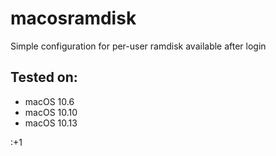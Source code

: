 # macosramdisk
Simple configuration for per-user ramdisk available after login

## Tested on:

* macOS 10.6
* macOS 10.10
* macOS 10.13

:+1
